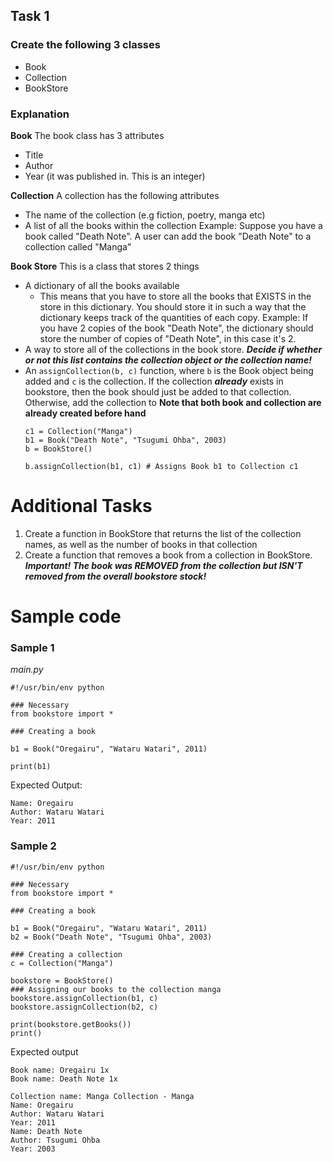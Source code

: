 ## Task 1
### Create the following 3 classes
- Book
- Collection
- BookStore

### Explanation

**Book**
The book class has 3 attributes
- Title
- Author
- Year (it was published in. This is an integer)

**Collection**
A collection has the following attributes
- The name of the collection (e.g fiction, poetry, manga etc)
- A list of all the books within the collection
	Example:
		Suppose you have a book called "Death Note". A user can add the book "Death Note" to a collection called "Manga"


**Book Store**
This is a class that stores 2 things
- A dictionary of all the books available
	- This means that you have to store all the books that EXISTS in the store in this dictionary. You should store it in such a way that the dictionary keeps track of the quantities of each copy.
		Example:
		If you have 2 copies of the book "Death Note", the dictionary should store the number of copies of "Death Note", in this case it's 2.
- A way to store all of  the collections in the book store. ***Decide if whether or not this list contains the collection object or the collection name!***
- An ```assignCollection(b, c)``` function, where ```b``` is the Book object being added and ```c``` is the collection. If the collection ***already*** exists in bookstore, then the book should just be added to that collection. Otherwise, add the collection to **Note that both book and collection are already created before hand**
	```
	c1 = Collection("Manga")
	b1 = Book("Death Note", "Tsugumi Ohba", 2003)
	b = BookStore()

	b.assignCollection(b1, c1) # Assigns Book b1 to Collection c1
	```


# Additional Tasks

1. Create a function in BookStore that returns the list of the collection names, as well as the number of books in that collection
2. Create a function that removes a book from a collection in BookStore. ***Important! The book was REMOVED from the collection but ISN'T removed from the overall bookstore stock!***

# Sample code

### Sample 1
*main.py*
```
#!/usr/bin/env python

### Necessary
from bookstore import *

### Creating a book

b1 = Book("Oregairu", "Wataru Watari", 2011)

print(b1)
```
Expected Output:
```
Name: Oregairu
Author: Wataru Watari
Year: 2011
```

### Sample 2
```
#!/usr/bin/env python

### Necessary
from bookstore import *

### Creating a book

b1 = Book("Oregairu", "Wataru Watari", 2011)
b2 = Book("Death Note", "Tsugumi Ohba", 2003)

### Creating a collection 
c = Collection("Manga")

bookstore = BookStore()
### Assigning our books to the collection manga
bookstore.assignCollection(b1, c)
bookstore.assignCollection(b2, c)

print(bookstore.getBooks())
print()
```

Expected output
```
Book name: Oregairu 1x
Book name: Death Note 1x

Collection name: Manga Collection - Manga
Name: Oregairu
Author: Wataru Watari
Year: 2011
Name: Death Note
Author: Tsugumi Ohba
Year: 2003
```
